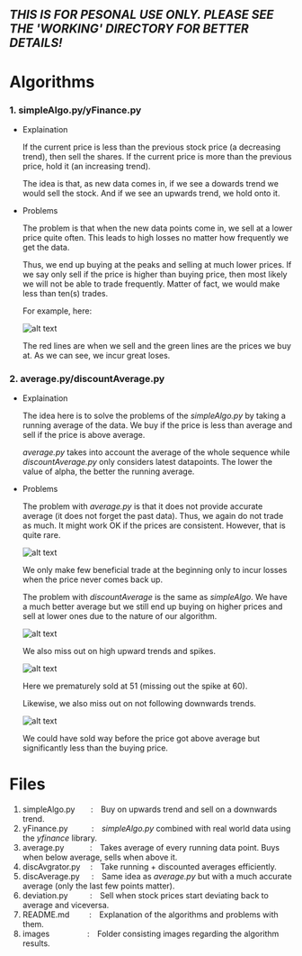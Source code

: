 ## ***THIS IS FOR PESONAL USE ONLY. PLEASE SEE THE 'WORKING' DIRECTORY FOR BETTER DETAILS!***

# Algorithms
### 1. simpleAlgo.py/yFinance.py

* Explaination

   If the current price is less than the previous stock price (a decreasing trend), then sell the shares.
   If the current price is more than the previous price, hold it (an increasing trend).  
   
   The idea is that, as new data comes in, if we see a dowards trend we would sell the stock.
   And if we see an upwards trend, we hold onto it.
   
* Problems

   The problem is that when the new data points come in, we sell at a lower price quite often.
   This leads to high losses no matter how frequently we get the data.  
   
   Thus, we end up buying at the peaks and selling at much lower prices.
   If we say only sell if the price is higher than buying price, then most likely we will not be able to trade frequently.
   Matter of fact, we would make less than ten(s) trades.
   
   For example, here:  
   
   ![alt text](https://github.com/rp247/Naive-Trade/blob/main/Experiment/images/simpleAlgoBad.png?raw=true)  
   
   The red lines are when we sell and the green lines are the prices we buy at. As we can see, we incur great loses.
   
### 2. average.py/discountAverage.py

* Explaination

   The idea here is to solve the problems of the *simpleAlgo.py* by taking a running average of the data.
   We buy if the price is less than average and sell if the price is above average.  
   
   *average.py* takes into account the average of the whole sequence while *discountAverage.py* only considers latest datapoints.
   The lower the value of alpha, the better the running average.
   
* Problems

   The problem with *average.py* is that it does not provide accurate average (it does not forget the past data).
   Thus, we again do not trade as much. It might work OK if the prices are consistent. However, that is quite rare.
    
   ![alt text](https://github.com/rp247/Naive-Trade/blob/main/Experiment/images/averageBad.png?raw=true)  
   
   We only make few beneficial trade at the beginning only to incur losses when the price never comes back up.
   
   The problem with *discountAverage* is the same as *simpleAlgo*.
   We have a much better average but we still end up buying on higher prices and sell at lower ones due to the nature of our algorithm.
   
   ![alt text](https://github.com/rp247/Naive-Trade/blob/main/Experiment/images/discountAvgBad.png?raw=true)
   
   We also miss out on high upward trends and spikes.
   
   ![alt text](https://github.com/rp247/Naive-Trade/blob/main/Experiment/images/discUpwardMiss.png?raw=true)
   
   Here we prematurely sold at 51 (missing out the spike at 60).
   
   Likewise, we also miss out on not following downwards trends.
   
   ![alt text](https://github.com/rp247/Naive-Trade/blob/main/Experiment/images/discDownwardMiss.png?raw=true)
   
   We could have sold way before the price got above average but significantly less than the buying price.
   
# Files
1. simpleAlgo.py&emsp;&emsp;:&emsp;Buy on upwards trend and sell on a downwards trend.  
2. yFinance.py&emsp;&emsp;&emsp;:&emsp;*simpleAlgo.py* combined with real world data using the *yfinance* library.
3. average.py&emsp;&emsp;&emsp;&nbsp;:&emsp;Takes average of every running data point. Buys when below average, sells when above it.
3. discAvgrator.py&emsp;&nbsp;:&emsp;Take running + discounted averages efficiently.
4. discAverage.py&emsp;&ensp;:&emsp;Same idea as *average.py* but with a much accurate average (only the last few points matter).
4. deviation.py&emsp;&ensp;&emsp;&nbsp;:&emsp;Sell when stock prices start deviating back to average and viceversa.
5. README.md&emsp;&emsp;&ensp;:&emsp;Explanation of the algorithms and problems with them.
6. images&emsp;&emsp;&emsp;&emsp;&ensp;&nbsp;:&emsp;Folder consisting images regarding the algorithm results.
   
   
